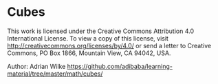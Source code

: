 Cubes
=====

This work is licensed under the Creative Commons Attribution 4.0 International License. To view a copy of this license, visit
http://creativecommons.org/licenses/by/4.0/ or send a letter to Creative Commons, PO Box 1866, Mountain View, CA 94042, USA.

Author: Adrian Wilke
https://github.com/adibaba/learning-material/tree/master/math/cubes/

